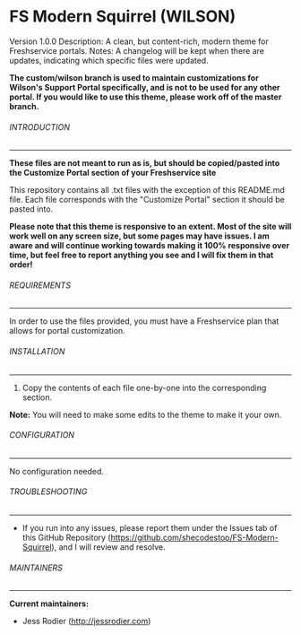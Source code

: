 # FS Modern Squirrel (WILSON)
Version 1.0.0
Description: A clean, but content-rich, modern theme for Freshservice portals.
Notes: A changelog will be kept when there are updates, indicating which specific files were updated. 

**The custom/wilson branch is used to maintain customizations for Wilson's Support Portal specifically, and is not to be used for any other portal. If you would like to use this theme, please work off of the master branch.**

###### INTRODUCTION
------------

**These files are not meant to run as is, but should be copied/pasted into the Customize Portal section of your Freshservice site** 

This repository contains all .txt files with the exception of this README.md file. Each file corresponds with the "Customize Portal" section it should be pasted into.

**Please note that this theme is responsive to an extent. Most of the site will work well on any screen size, but some pages may have issues. I am aware and will continue working towards making it 100% responsive over time, but feel free to report anything you see and I will fix them in that order!**
   
###### REQUIREMENTS
------------

In order to use the files provided, you must have a Freshservice plan that allows for portal customization.
 
 ###### INSTALLATION
 ------------
 
 1. Copy the contents of each file one-by-one into the corresponding section.
 
**Note:** You will need to make some edits to the theme to make it your own. 

###### CONFIGURATION
------------

No configuration needed. 

###### TROUBLESHOOTING
------------

 * If you run into any issues, please report them under the Issues tab of this GitHub Repository (https://github.com/shecodestoo/FS-Modern-Squirrel), and I will review and resolve. 
   
###### MAINTAINERS
------------

**Current maintainers:**
 * Jess Rodier (http://jessrodier.com)
